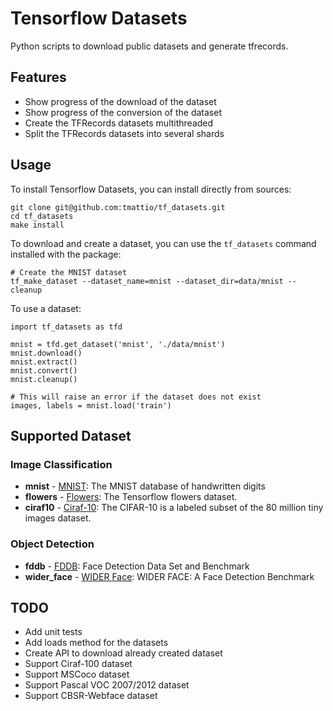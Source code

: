 # Tensorflow Datasets

Python scripts to download public datasets and generate tfrecords.

## Features

* Show progress of the download of the dataset
* Show progress of the conversion of the dataset
* Create the TFRecords datasets multithreaded
* Split the TFRecords datasets into several shards

## Usage

To install Tensorflow Datasets, you can install directly from sources:

    git clone git@github.com:tmattio/tf_datasets.git
    cd tf_datasets
    make install

To download and create a dataset, you can use the `tf_datasets` command installed with the package:

    # Create the MNIST dataset
    tf_make_dataset --dataset_name=mnist --dataset_dir=data/mnist --cleanup

To use a dataset:

    import tf_datasets as tfd

    mnist = tfd.get_dataset('mnist', './data/mnist')
    mnist.download()
    mnist.extract()
    mnist.convert()
    mnist.cleanup()

    # This will raise an error if the dataset does not exist
    images, labels = mnist.load('train')

## Supported Dataset

### Image Classification

* **mnist** - [MNIST](http://yann.lecun.com/exdb/mnist/): The MNIST database of handwritten digits
* **flowers** - [Flowers](https://github.com/tensorflow/models/blob/master/slim/datasets/flowers.py): The Tensorflow flowers dataset.
* **ciraf10** - [Ciraf-10](https://www.cs.toronto.edu/~kriz/cifar.html): The CIFAR-10 is a labeled subset of the 80 million tiny images dataset.

### Object Detection

* **fddb** - [FDDB](http://vis-www.cs.umass.edu/fddb/): Face Detection Data Set and Benchmark
* **wider_face** - [WIDER Face](http://mmlab.ie.cuhk.edu.hk/projects/WIDERFace/): WIDER FACE: A Face Detection Benchmark

## TODO

* Add unit tests
* Add loads method for the datasets
* Create API to download already created dataset
* Support Ciraf-100 dataset
* Support MSCoco dataset
* Support Pascal VOC 2007/2012 dataset
* Support CBSR-Webface dataset
